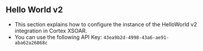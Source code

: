 ## Hello World v2
- This section explains how to configure the instance of the HelloWorld v2 integration in Cortex XSOAR.
- You can use the following API Key: `43ea9b2d-4998-43a6-ae91-aba62a26868c`